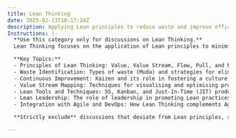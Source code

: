 ```yaml
---
title: Lean Thinking
date: 2025-02-11T10:17:24Z
description: Applying Lean principles to reduce waste and improve efficiency in workflows.
Instructions: |-
  **Use this category only for discussions on Lean Thinking.**  
  Lean Thinking focuses on the application of Lean principles to minimise waste and enhance efficiency within workflows, ultimately aiming to create more value for customers with fewer resources.

  **Key Topics:**
  - Principles of Lean Thinking: Value, Value Stream, Flow, Pull, and Perfection.
  - Waste Identification: Types of waste (Muda) and strategies for elimination.
  - Continuous Improvement: Kaizen and its role in fostering a culture of ongoing enhancement.
  - Value Stream Mapping: Techniques for visualising and optimising processes.
  - Lean Tools and Techniques: 5S, Kanban, and Just-In-Time (JIT) production.
  - Lean Leadership: The role of leadership in promoting Lean practices and culture.
  - Integration with Agile and DevOps: How Lean Thinking complements Agile methodologies and DevOps practices.

  **Strictly exclude** discussions that deviate from Lean principles, such as unrelated management theories, non-technical productivity hacks, or misinterpretations of Lean as merely cost-cutting measures.

---
```



